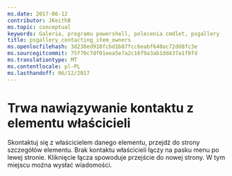 ```yaml
---
ms.date: 2017-06-12
contributor: JKeithB
ms.topic: conceptual
keywords: Galeria, programu powershell, polecenia cmdlet, psgallery
title: psgallery_contacting_item_owners
ms.openlocfilehash: 3d238ed918fcbd1b87fcc6eabf640ac72dd8fc3e
ms.sourcegitcommit: 75f70c7df01eea5e7a2c16f9a3ab1dd437a1f8fd
ms.translationtype: MT
ms.contentlocale: pl-PL
ms.lasthandoff: 06/12/2017
---
```

# <a name="contacting-item-owners"></a>Trwa nawiązywanie kontaktu z elementu właścicieli

Skontaktuj się z właścicielem danego elementu, przejdź do strony szczegółów elementu.
Brak kontaktu właścicieli łączy na pasku menu po lewej stronie.
Kliknięcie łącza spowoduje przejście do nowej strony.
W tym miejscu można wysłać wiadomości.

